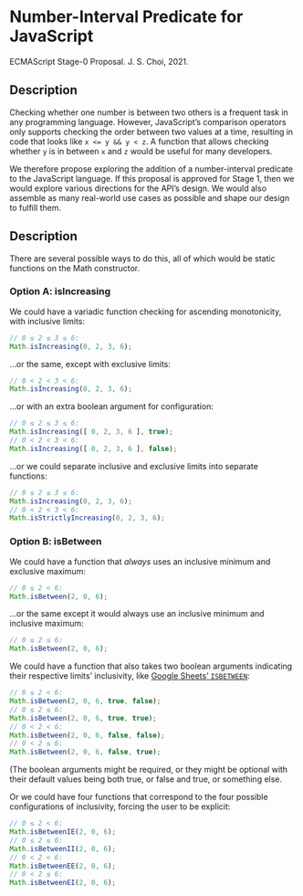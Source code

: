 # Number-Interval Predicate for JavaScript
ECMAScript Stage-0 Proposal. J. S. Choi, 2021.

## Description

Checking whether one number is between two others is a frequent task in any
programming language. However, JavaScript’s comparison operators only supports
checking the order between two values at a time, resulting in code that looks
like `x <= y && y < z`. A function that allows checking whether `y` is in
between `x` and `z` would be useful for many developers.

We therefore propose exploring the addition of a number-interval predicate to
the JavaScript language. If this proposal is approved for Stage 1, then we
would explore various directions for the API’s design. We would also assemble
as many real-world use cases as possible and shape our design to fulfill them.

## Description
There are several possible ways to do this, all of which would be static
functions on the Math constructor.

### Option A: isIncreasing
We could have a variadic function checking for ascending monotonicity, with
inclusive limits:
```js
// 0 ≤ 2 ≤ 3 ≤ 6:
Math.isIncreasing(0, 2, 3, 6);
```

…or the same, except with exclusive limits:
```js
// 0 < 2 < 3 < 6:
Math.isIncreasing(0, 2, 3, 6);
```

…or with an extra boolean argument for configuration:
```js
// 0 ≤ 2 ≤ 3 ≤ 6:
Math.isIncreasing([ 0, 2, 3, 6 ], true);
// 0 < 2 < 3 < 6:
Math.isIncreasing([ 0, 2, 3, 6 ], false);
```

…or we could separate inclusive and exclusive limits into separate functions:
```js
// 0 ≤ 2 ≤ 3 ≤ 6:
Math.isIncreasing(0, 2, 3, 6);
// 0 < 2 < 3 < 6:
Math.isStrictlyIncreasing(0, 2, 3, 6);
```

### Option B: isBetween
We could have a function that *always* uses an inclusive minimum and exclusive
maximum:
```js
// 0 ≤ 2 < 6:
Math.isBetween(2, 0, 6);
```

…or the same except it would always use an inclusive minimum and inclusive
maximum:
```js
// 0 ≤ 2 ≤ 6:
Math.isBetween(2, 0, 6);
```

We could have a function that also takes two boolean arguments indicating their
respective limits’ inclusivity, like [Google Sheets’ `ISBETWEEN`][]:
```js
// 0 ≤ 2 < 6:
Math.isBetween(2, 0, 6, true, false);
// 0 ≤ 2 ≤ 6:
Math.isBetween(2, 0, 6, true, true);
// 0 < 2 < 6:
Math.isBetween(2, 0, 6, false, false);
// 0 < 2 ≤ 6:
Math.isBetween(2, 0, 6, false, true);
```

(The boolean arguments might be required, or they might be optional with
their default values being both true, or false and true, or something else.

[Google Sheets’ `ISBETWEEN`]: https://support.google.com/docs/answer/10538337?hl=en

Or we could have four functions that correspond to the four possible
configurations of inclusivity, forcing the user to be explicit:
```js
// 0 ≤ 2 < 6:
Math.isBetweenIE(2, 0, 6);
// 0 ≤ 2 ≤ 6:
Math.isBetweenII(2, 0, 6);
// 0 < 2 < 6:
Math.isBetweenEE(2, 0, 6);
// 0 < 2 ≤ 6:
Math.isBetweenEI(2, 0, 6);
```
